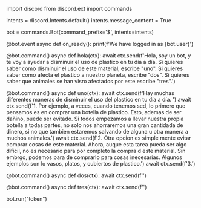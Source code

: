 import discord
from discord.ext import commands

intents = discord.Intents.default()
intents.message_content = True

bot = commands.Bot(command_prefix='$', intents=intents)

@bot.event
async def on_ready():
    print(f'We have logged in as {bot.user}')

@bot.command()
async def hola(ctx):
    await ctx.send(f'Hola, soy un bot, y te voy a ayudar a disminuir el uso de plastico en tu día a día. Si quieres saber como disminuir el uso de este material, escribe "uno". Si quieres saber como afecta el plastico a nuestro planeta, escribe "dos". Si quieres saber que animales se han visro afectados por este escribe "tres".')

@bot.command()
async def uno(ctx):
    await ctx.send(f'Hay muchas diferentes maneras de disminuir el uso del plastico en tu día a día. ')
    await ctx.send(f'1. Por ejemplo, a veces, cuando tenemos sed, lo primero que pensamos es en comprar una botella de plastico. Esto, ademas de ser dañino, puede ser evitado. Si todos empezamos a llevar nuestra propia botella a todas partes, no solo nos ahorraremos una gran cantidada de dinero, si no que tambien estaremos salvando de alguna u otra manera a muchos animales.')
    await ctx.send(f'2. Otra opcion es simple mente evitar comprar cosas de este material. Ahora, auque esta tarea pueda ser algo dificil, no es necesario para por completo la compra d este material. Sin embrgo, podemos para de comprarlo para cosas inecesarias. Algunos ejemplos son lo vasos, platos, y cubiertos de plastico.')
    await ctx.send(f'3.')


@bot.command()
async def dos(ctx):
    await ctx.send(f'')

@bot.command()
async def tres(ctx):
    await ctx.send(f'')
  

bot.run("token")

